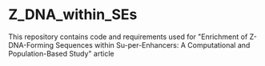 # Z_DNA_within_SEs
This repository contains code and requirements used for "Enrichment of Z-DNA-Forming Sequences within Su-per-Enhancers: A Computational and Population-Based Study" article
